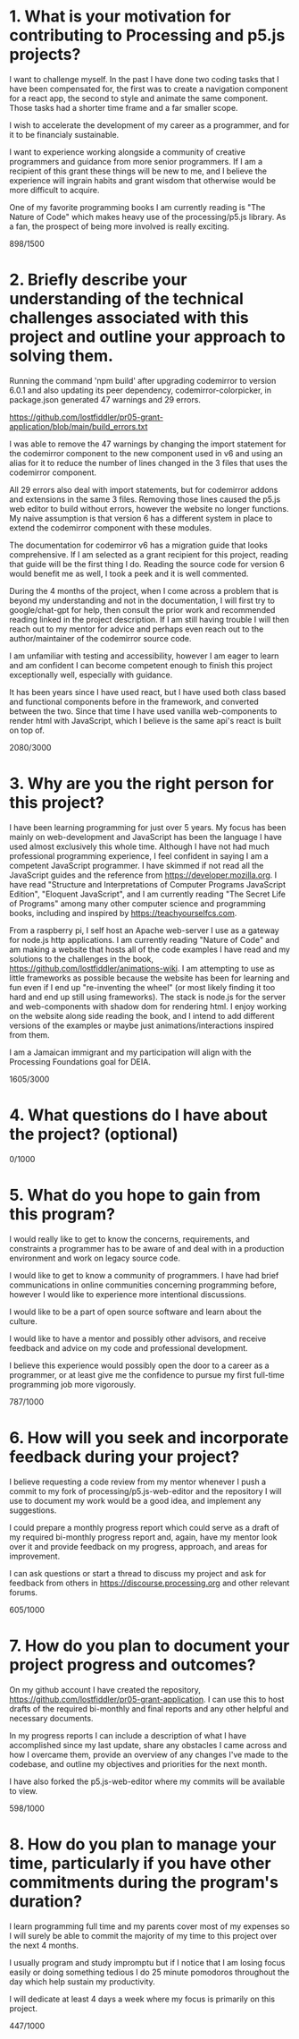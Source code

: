 # 1. What is your motivation for contributing to Processing and p5.js projects?

I want to challenge myself. In the past I have done two coding tasks that I
have been compensated for, the first was to create a navigation component for a react app,
the second to style and animate the same component. Those tasks had a shorter
time frame and a far smaller scope.

I wish to accelerate the development of my career as a programmer, and for it
to be financialy sustainable.

I want to experience working alongside a community of creative programmers and
guidance from more senior programmers. If I am a recipient of this grant these
things will be new to me, and I believe the experience will ingrain habits and
grant wisdom that otherwise would be more difficult to acquire.

One of my favorite programming books I am currently reading is "The Nature of
Code" which makes heavy use of the processing/p5.js library. As a fan, the
prospect of being more involved is really exciting.

898/1500

# 2. Briefly describe your understanding of the technical challenges associated with this project and outline your approach to solving them.

Running the command 'npm build' after upgrading codemirror to version 6.0.1 and
also updating its peer dependency, codemirror-colorpicker, in package.json
generated 47 warnings and 29 errors.

https://github.com/lostfiddler/pr05-grant-application/blob/main/build_errors.txt

I was able to remove the 47 warnings by changing the import statement for the
codemirror component to the new component used in v6 and using an alias for it
to reduce the number of lines changed in the 3 files that uses the codemirror
component.

All 29 errors also deal with import statements, but for codemirror addons and
extensions in the same 3 files. Removing those lines caused the p5.js web
editor to build without errors, however the website no longer functions. My
naive assumption is that version 6 has a different system in place to extend
the codemirror component with these modules.

The documentation for codemirror v6 has a migration guide that looks
comprehensive. If I am selected as a grant recipient for this project, reading
that guide will be the first thing I do. Reading the source code for version 6
would benefit me as well, I took a peek and it is well commented.

During the 4 months of the project, when I come across a problem that is beyond
my understanding and not in the documentation, I will first try to
google/chat-gpt for help, then consult the prior work and recommended reading
linked in the project description. If I am still having trouble I will then
reach out to my mentor for advice and perhaps even reach out to the
author/maintainer of the codemirror source code.

I am unfamiliar with testing and accessibility, however I am eager to
learn and am confident I can become competent enough to finish this project
exceptionally well, especially with guidance.

It has been years since I have used react, but I have used both class based and
functional components before in the framework, and converted between the two.
Since that time I have used vanilla web-components to render html with
JavaScript, which I believe is the same api's react is built on top of.

2080/3000

# 3. Why are you the right person for this project?

I have been learning programming for just over 5 years. My focus has been
mainly on web-development and JavaScript has been the language I have used
almost exclusively this whole time. Although I have not had much professional
programming experience, I feel confident in saying I am a competent JavaScript
programmer. I have skimmed if not read all the JavaScript guides and the
reference from https://developer.mozilla.org. I have read "Structure and
Interpretations of Computer Programs JavaScript Edition", "Eloquent
JavaScript", and I am currently reading "The Secret Life of Programs" among
many other computer science and programming books, including and inspired by
https://teachyourselfcs.com.

From a raspberry pi, I self host an Apache web-server I use as a gateway for
node.js http applications. I am currently reading "Nature of Code" and am
making a website that hosts all of the code examples I have read and my
solutions to the challenges in the book,
https://github.com/lostfiddler/animations-wiki. I am attempting to use as
little frameworks as possible because the website has been for learning and fun
even if I end up "re-inventing the wheel" (or most likely finding it too hard
and end up still using frameworks). The stack is node.js for the server and
web-components with shadow dom for rendering html. I enjoy working on the
website along side reading the book, and I intend to add different versions of
the examples or maybe just animations/interactions inspired from them.

I am a Jamaican immigrant and my participation will align with the Processing
Foundations goal for DEIA.

1605/3000

# 4. What questions do I have about the project? (optional)

0/1000

# 5. What do you hope to gain from this program?

I would really like to get to know the concerns, requirements, and constraints
a programmer has to be aware of and deal with in a production environment and
work on legacy source code.

I would like to get to know a community of programmers. I have had brief
communications in online communities concerning programming before, however I
would like to experience more intentional discussions.

I would like to be a part of open source software and learn about the culture.

I would like to have a mentor and possibly other advisors, and receive feedback
and advice on my code and professional development.

I believe this experience would possibly open the door to a career as a
programmer, or at least give me the confidence to pursue my first full-time
programming job more vigorously.

787/1000

# 6. How will you seek and incorporate feedback during your project?

I believe requesting a code review from my mentor whenever I push a commit to
my fork of processing/p5.js-web-editor and the repository I will use to
document my work would be a good idea, and implement any suggestions.

I could prepare a monthly progress report which could serve as a draft of my
required bi-monthly progress report and, again, have my mentor look over it and
provide feedback on my progress, approach, and areas for improvement.

I can ask questions or start a thread to discuss my project and ask for
feedback from others in https://discourse.processing.org and other relevant
forums.

605/1000

# 7. How do you plan to document your project progress and outcomes?

On my github account I have created the repository,
https://github.com/lostfiddler/pr05-grant-application. I can use this to host
drafts of the required bi-monthly and final reports and any other helpful and
necessary documents.

In my progress reports I can include a description of what I have accomplished
since my last update, share any obstacles I came across and how I overcame
them, provide an overview of any changes I've made to the codebase, and outline
my objectives and priorities for the next month.

I have also forked the p5.js-web-editor where my commits will be available to
view.

598/1000

# 8. How do you plan to manage your time, particularly if you have other commitments during the program's duration?

I learn programming full time and my parents cover most of my expenses so
I will surely be able to commit the majority of my time to this project over
the next 4 months.

I usually program and study impromptu but if I notice that I am losing focus
easily or doing something tedious I do 25 minute pomodoros throughout the day
which help sustain my productivity.

I will dedicate at least 4 days a week where my focus is primarily on this project.

447/1000
